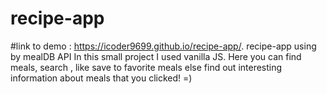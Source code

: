 # recipe-app
#link to demo : https://icoder9699.github.io/recipe-app/.
recipe-app using by mealDB API
In this small project I used vanilla JS. Here you can find meals, search , like save to favorite meals else find out interesting information about meals that you clicked! =)
